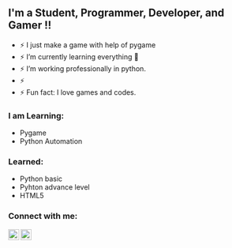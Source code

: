 ## I'm a Student, Programmer, Developer, and Gamer !!
- ⚡ I just make a game with help of pygame
- ⚡ I’m currently learning everything 🤣
- ⚡ I’m working professionally in python.
- ⚡ 
- ⚡ Fun fact: I love games and codes.

### I am Learning:
- Pygame
- Python Automation

### Learned:
- Python basic
- Pyhton advance level
- HTML5

### Connect with me:

[<img align="left" alt="8deadlyjoker | LinkedIn" width="22px" src="https://cdn.jsdelivr.net/npm/simple-icons@v3/icons/linkedin.svg" />][linkedin]
[<img align="left" alt="8deadlyjoker | Instagram" width="22px" src="https://cdn.jsdelivr.net/npm/simple-icons@v3/icons/instagram.svg" />][instagram]

<br />

[instagram]: https://www.instagram.com/yash_shorey/
[linkedin]: https://www.linkedin.com/in/yash-pratap-singh-971523151/
